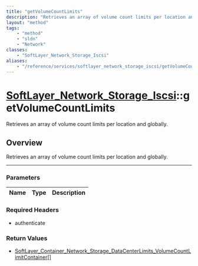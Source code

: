 ```yaml
---
title: "getVolumeCountLimits"
description: "Retrieves an array of volume count limits per location and globally."
layout: "method"
tags:
    - "method"
    - "sldn"
    - "Network"
classes:
    - "SoftLayer_Network_Storage_Iscsi"
aliases:
    - "/reference/services/softlayer_network_storage_iscsi/getVolumeCountLimits"
---
```

# [SoftLayer_Network_Storage_Iscsi](/reference/services/SoftLayer_Network_Storage_Iscsi)::getVolumeCountLimits

Retrieves an array of volume count limits per location and globally.


## Overview 
Retrieves an array of volume count limits per location and globally. 

-----

### Parameters 
|Name | Type | Description |
| --- | --- | --- |


### Required Headers
* authenticate


### Return Values
* <a href='/reference/datatypes/SoftLayer_Container_Network_Storage_DataCenterLimits_VolumeCountLimitContainer'>SoftLayer_Container_Network_Storage_DataCenterLimits_VolumeCountLimitContainer[] </a>




